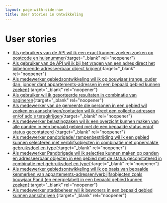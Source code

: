 ```yaml
---
layout: page-with-side-nav
title: User Stories in Ontwikkeling
---
```


# User stories

- [Als gebruikers van de API wil ik een exact kunnen zoeken zoeken op postcode en huisnummer](https://github.com/VNG-Realisatie/Haal-Centraal-BAG-bevragen/issues/404){:target="_blank" rel="noopener"}
- [Als gebruiker van de API wil ik bij het vragen van een adres direct het bijbehorende adresseerbaar object krijgen](https://github.com/VNG-Realisatie/Haal-Centraal-BAG-bevragen/issues/403){:target="_blank" rel="noopener"}
- [Als medewerker gebiedsontwikkeling wil ik op bouwjaar (range, ouder dan, jonger dan) appartements-adressen in een bepaald gebied kunnen zoeken](https://github.com/VNG-Realisatie/Haal-Centraal-BAG-bevragen/issues/380){:target="_blank" rel="noopener"}
- [Als gebruiker wil ik gesorteerde resultaten in combinatie van pagineren](https://github.com/VNG-Realisatie/Haal-Centraal-BAG-bevragen/issues/375){:target="_blank" rel="noopener"}
- [Als medewerker van de gemeente die personen in een gebied wil zoeken en aanschrijven/contacten wil ik direct een collectie adressen en/of ado's terugkrijgen](https://github.com/VNG-Realisatie/Haal-Centraal-BAG-bevragen/issues/373){:target="_blank" rel="noopener"}
- [Als medewerker belastingzaken wil ik een overzicht kunnen maken van alle panden in een bepaald gebied met de een bepaalde status en/of status gecontateerd ](https://github.com/VNG-Realisatie/Haal-Centraal-BAG-bevragen/issues/333){:target="_blank" rel="noopener"}
- [Als medewerker pandbrigade/ rampenbestrijding wil ik een gebied kunnen selecteren met verblijfsobjecten in combinatie met oppervlakte, gebruiksdoel en type](https://github.com/VNG-Realisatie/Haal-Centraal-BAG-bevragen/issues/332){:target="_blank" rel="noopener"}
- [Als medewerker Pandbrigade wil ik selecties kunnen maken op panden en adresseerbaar objecten in een gebied met de status geconstateerd in combinatie met gebruiksdoel en type](https://github.com/VNG-Realisatie/Haal-Centraal-BAG-bevragen/issues/331){:target="_blank" rel="noopener"}
- [Als medewerker gebiedsontwikkeling wil ik op basis van bepaalde kenmerken van appartements-adressen/verblijfsobjecten zoals bouwjaar Pand (en energielabel) in een bepaald gebied kunnen zoeken](https://github.com/VNG-Realisatie/Haal-Centraal-BAG-bevragen/issues/306){:target="_blank" rel="noopener"}
- [Als medewerker stadsbeheer wil ik bewoners in een bepaald gebied kunnen aanschrijven ](https://github.com/VNG-Realisatie/Haal-Centraal-BAG-bevragen/issues/19){:target="_blank" rel="noopener"}

